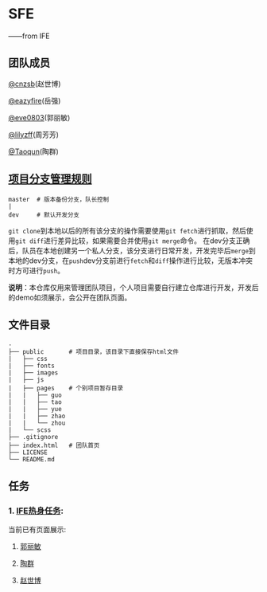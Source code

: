 # SFE
——from IFE  

## 团队成员

[@cnzsb](https://github.com/cnzsb/)(赵世博)

[@eazyfire](https://github.com/eazyfire/)(岳强)

[@eve0803](https://github.com/eve0803/)(郭丽敏)

[@lilyzff](https://github.com/lilyzff/)(周芳芳)

[@Taoqun](https://github.com/Taoqun/)(陶群)


## [项目分支管理规则](http://naotu.baidu.com/file/3e85f75bd0a3f5b7cb05e4500f7797c4?token=7ac3c65649be3119&qq-pf-to=pcqq.group)

```
master	# 版本备份分支，队长控制
|
dev		# 默认开发分支
```

`git clone`到本地以后的所有该分支的操作需要使用`git fetch`进行抓取，然后使用`git diff`进行差异比较，如果需要合并使用`git merge`命令。
在dev分支正确后，队员在本地创建另一个私人分支，该分支进行日常开发，开发完毕后`merge`到本地的dev分支，在`push`dev分支前进行`fetch`和`diff`操作进行比较，无版本冲突时方可进行`push`。

**说明**：本仓库仅用来管理团队项目，个人项目需要自行建立仓库进行开发，开发后的demo如须展示，会公开在团队页面。

## 文件目录

```
.
├── public       # 项目目录，该目录下直接保存html文件
|   ├── css
|   ├── fonts
|   ├── images
|   ├── js
|   ├── pages    # 个别项目暂存目录
|   |   ├── guo
|   |   ├── tao
|   |   ├── yue
|   |   ├── zhao
|   |   └── zhou
|   └── scss
├── .gitignore
├── index.html   # 团队首页
├── LICENSE
└── README.md
```

## 任务

### 1. [IFE热身任务](http://ife.baidu.com/static/warmup.html):

当前已有页面展示:

1. [郭丽敏](http://zhaoshibo.net/sfe/dist/tmp/guo)

2. [陶群](http://zhaoshibo.net/sfe/dist/tmp/tao)

3. [赵世博](http://zhaoshibo.net/sfe/dist/tmp/zhao)